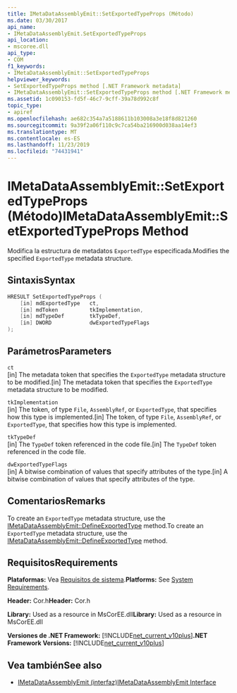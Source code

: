 ```yaml
---
title: IMetaDataAssemblyEmit::SetExportedTypeProps (Método)
ms.date: 03/30/2017
api_name:
- IMetaDataAssemblyEmit.SetExportedTypeProps
api_location:
- mscoree.dll
api_type:
- COM
f1_keywords:
- IMetaDataAssemblyEmit::SetExportedTypeProps
helpviewer_keywords:
- SetExportedTypeProps method [.NET Framework metadata]
- IMetaDataAssemblyEmit::SetExportedTypeProps method [.NET Framework metadata]
ms.assetid: 1c090153-fd5f-46c7-9cff-39a78d992c8f
topic_type:
- apiref
ms.openlocfilehash: ae682c354a7a5188611b103008a3e18f8d821260
ms.sourcegitcommit: 9a39f2a06f110c9c7ca54ba216900d038aa14ef3
ms.translationtype: MT
ms.contentlocale: es-ES
ms.lasthandoff: 11/23/2019
ms.locfileid: "74431941"
---
```

# <a name="imetadataassemblyemitsetexportedtypeprops-method"></a><span data-ttu-id="dd6e5-102">IMetaDataAssemblyEmit::SetExportedTypeProps (Método)</span><span class="sxs-lookup"><span data-stu-id="dd6e5-102">IMetaDataAssemblyEmit::SetExportedTypeProps Method</span></span>
<span data-ttu-id="dd6e5-103">Modifica la estructura de metadatos `ExportedType` especificada.</span><span class="sxs-lookup"><span data-stu-id="dd6e5-103">Modifies the specified `ExportedType` metadata structure.</span></span>  
  
## <a name="syntax"></a><span data-ttu-id="dd6e5-104">Sintaxis</span><span class="sxs-lookup"><span data-stu-id="dd6e5-104">Syntax</span></span>  
  
```cpp  
HRESULT SetExportedTypeProps (  
    [in] mdExportedType   ct,   
    [in] mdToken          tkImplementation,  
    [in] mdTypeDef        tkTypeDef,  
    [in] DWORD            dwExportedTypeFlags  
);  
```  
  
## <a name="parameters"></a><span data-ttu-id="dd6e5-105">Parámetros</span><span class="sxs-lookup"><span data-stu-id="dd6e5-105">Parameters</span></span>  
 `ct`  
 <span data-ttu-id="dd6e5-106">[in] The metadata token that specifies the `ExportedType` metadata structure to be modified.</span><span class="sxs-lookup"><span data-stu-id="dd6e5-106">[in] The metadata token that specifies the `ExportedType` metadata structure to be modified.</span></span>  
  
 `tkImplementation`  
 <span data-ttu-id="dd6e5-107">[in] The token, of type `File`, `AssemblyRef`, or `ExportedType`, that specifies how this type is implemented.</span><span class="sxs-lookup"><span data-stu-id="dd6e5-107">[in] The token, of type `File`, `AssemblyRef`, or `ExportedType`, that specifies how this type is implemented.</span></span>  
  
 `tkTypeDef`  
 <span data-ttu-id="dd6e5-108">[in] The `TypeDef` token referenced in the code file.</span><span class="sxs-lookup"><span data-stu-id="dd6e5-108">[in] The `TypeDef` token referenced in the code file.</span></span>  
  
 `dwExportedTypeFlags`  
 <span data-ttu-id="dd6e5-109">[in] A bitwise combination of values that specify attributes of the type.</span><span class="sxs-lookup"><span data-stu-id="dd6e5-109">[in] A bitwise combination of values that specify attributes of the type.</span></span>  
  
## <a name="remarks"></a><span data-ttu-id="dd6e5-110">Comentarios</span><span class="sxs-lookup"><span data-stu-id="dd6e5-110">Remarks</span></span>  
 <span data-ttu-id="dd6e5-111">To create an `ExportedType` metadata structure, use the [IMetaDataAssemblyEmit::DefineExportedType](../../../../docs/framework/unmanaged-api/metadata/imetadataassemblyemit-defineexportedtype-method.md) method.</span><span class="sxs-lookup"><span data-stu-id="dd6e5-111">To create an `ExportedType` metadata structure, use the [IMetaDataAssemblyEmit::DefineExportedType](../../../../docs/framework/unmanaged-api/metadata/imetadataassemblyemit-defineexportedtype-method.md) method.</span></span>  
  
## <a name="requirements"></a><span data-ttu-id="dd6e5-112">Requisitos</span><span class="sxs-lookup"><span data-stu-id="dd6e5-112">Requirements</span></span>  
 <span data-ttu-id="dd6e5-113">**Plataformas:** Vea [Requisitos de sistema](../../../../docs/framework/get-started/system-requirements.md).</span><span class="sxs-lookup"><span data-stu-id="dd6e5-113">**Platforms:** See [System Requirements](../../../../docs/framework/get-started/system-requirements.md).</span></span>  
  
 <span data-ttu-id="dd6e5-114">**Header:** Cor.h</span><span class="sxs-lookup"><span data-stu-id="dd6e5-114">**Header:** Cor.h</span></span>  
  
 <span data-ttu-id="dd6e5-115">**Library:** Used as a resource in MsCorEE.dll</span><span class="sxs-lookup"><span data-stu-id="dd6e5-115">**Library:** Used as a resource in MsCorEE.dll</span></span>  
  
 <span data-ttu-id="dd6e5-116">**Versiones de .NET Framework:** [!INCLUDE[net_current_v10plus](../../../../includes/net-current-v10plus-md.md)]</span><span class="sxs-lookup"><span data-stu-id="dd6e5-116">**.NET Framework Versions:** [!INCLUDE[net_current_v10plus](../../../../includes/net-current-v10plus-md.md)]</span></span>  
  
## <a name="see-also"></a><span data-ttu-id="dd6e5-117">Vea también</span><span class="sxs-lookup"><span data-stu-id="dd6e5-117">See also</span></span>

- [<span data-ttu-id="dd6e5-118">IMetaDataAssemblyEmit (interfaz)</span><span class="sxs-lookup"><span data-stu-id="dd6e5-118">IMetaDataAssemblyEmit Interface</span></span>](../../../../docs/framework/unmanaged-api/metadata/imetadataassemblyemit-interface.md)
